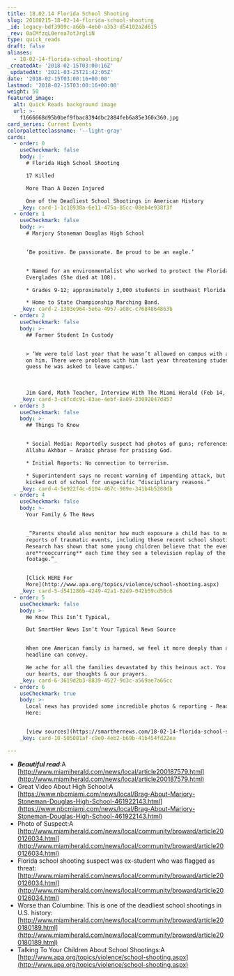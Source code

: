 ```yaml
---
title: 18.02.14 Florida School Shooting
slug: 20180215-18-02-14-florida-school-shooting
_id: legacy-bdf3909c-a66b-4eb0-a3b3-d54102a2d615
_rev: 0aCMfzqL0erea7otJrgliN
type: quick_reads
draft: false
aliases:
  - 18-02-14-florida-school-shooting/
_createdAt: '2018-02-15T03:00:16Z'
_updatedAt: '2021-03-25T21:42:05Z'
date: '2018-02-15T03:00:16+00:00'
lastmod: '2018-02-15T03:00:16+00:00'
weight: 50
featured_image:
  alt: Quick Reads background image
  url: >-
    f1666668d95b0bef9fbac8394dbc2884feb6a85e360x360.jpg
card_series: Current Events
colorpaletteclassname: '--light-gray'
cards:
  - order: 0
    useCheckmark: false
    body: |-
      # Florida High School Shooting

      17 Killed

      More Than A Dozen Injured

      One of the Deadliest School Shootings in American History
    _key: card-1-1c18938a-6e11-475a-85cc-08eb4e938f3f
  - order: 1
    useCheckmark: false
    body: >-
      # Marjory Stoneman Douglas High School


      ‘Be positive. Be passionate. Be proud to be an eagle.’


      * Named for an environmentalist who worked to protect the Florida
      Everglades (She died at 108).

      * Grades 9-12; approximately 3,000 students in southeast Florida.

      * Home to State Championship Marching Band.
    _key: card-2-1303e964-5e6a-4957-a08c-c7684864863b
  - order: 2
    useCheckmark: false
    body: >-
      ## Former Student In Custody


      > ‘We were told last year that he wasn’t allowed on campus with a backpack
      on him. There were problems with him last year threatening students, and I
      guess he was asked to leave campus.’  
        
        
        
      Jim Gard, Math Teacher, Interview With The Miami Herald (Feb 14, 2018)
    _key: card-3-c8fcdc91-83ae-4ebf-8a09-33092047d857
  - order: 3
    useCheckmark: false
    body: >-
      ## Things To Know


      * Social Media: Reportedly suspect had photos of guns; references to
      Allahu Akhbar – Arabic phrase for praising God.

      * Initial Reports: No connection to terrorism.

      * Superintendent says no recent warning of impending attack, but suspect
      kicked out of school for unspecific “disciplinary reasons.”
    _key: card-4-5e922f4c-6104-467c-989e-341b4b5280db
  - order: 4
    useCheckmark: false
    body: >-
      Your Family & The News


      _“Parents should also monitor how much exposure a child has to news
      reports of traumatic events, including these recent school shootings.
      Research has shown that some young children believe that the events
      are**reoccurring** each time they see a television replay of the news
      footage.”_


      [Click HERE For
      More](http://www.apa.org/topics/violence/school-shooting.aspx)
    _key: card-5-d541286b-4249-42a1-82d9-042b59cd50c6
  - order: 5
    useCheckmark: false
    body: >-
      We Know This Isn’t Typical,  

      But SmartHer News Isn’t Your Typical News Source


      When one American family is harmed, we feel it more deeply than any
      headline can convey.  

      We ache for all the families devastated by this heinous act. You are in
      our hearts, our thoughts & our prayers.
    _key: card-6-3619d2b3-8839-4527-9d3c-a569ae7a66cc
  - order: 6
    useCheckmark: true
    body: >-
      Local news has provided some incredible photos & reporting - Read More
      Here:


      [view sources](https://smarthernews.com/18-02-14-florida-school-shooting/)
    _key: card-10-505081af-c9e0-4eb2-b69b-41b454fd22ea

---
```

* **_Beautiful read_**:A [http://www.miamiherald.com/news/local/article200187579.html](http://www.miamiherald.com/news/local/article200187579.html)
* Great Video About High School:A [https://www.nbcmiami.com/news/local/Brag-About-Marjory-Stoneman-Douglas-High-School-461922143.html](https://www.nbcmiami.com/news/local/Brag-About-Marjory-Stoneman-Douglas-High-School-461922143.html)
* Photo of Suspect:A [http://www.miamiherald.com/news/local/community/broward/article200126034.html](http://www.miamiherald.com/news/local/community/broward/article200126034.html)
* Florida school shooting suspect was ex-student who was flagged as threat: [http://www.miamiherald.com/news/local/community/broward/article200126034.html](http://www.miamiherald.com/news/local/community/broward/article200126034.html)
* Worse than Columbine: This is one of the deadliest school shootings in U.S. history: [http://www.miamiherald.com/news/local/community/broward/article200180189.html](http://www.miamiherald.com/news/local/community/broward/article200180189.html)
* Talking To Your Children About School Shootings:A [http://www.apa.org/topics/violence/school-shooting.aspx](http://www.apa.org/topics/violence/school-shooting.aspx)
